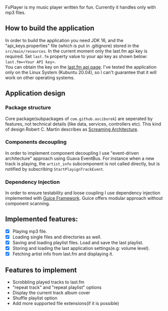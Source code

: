 FxPlayer is my music player written for fun. Currently it handles
only with mp3 files.

## How to build the application
In order to build the application you need JDK 16, and
the "api_keys.properties" file (which is put in .gitignore) stored in the ```src/main/resources```.
In the current moment only the last.fm api key is required. Set ```last.fm``` property value to 
your api key as shown below: ```last.fm=<Your API key>```.  
You can obtain the key on the [last.fm api page](https://www.last.fm/api).
I've tested the application only on the  Linux System (Kubuntu 20.04), so I can't guarantee
that it will work on other operating systems.

## Application design
### Package structure
Core package(subpackages of ```com.github.asciborek```) are seperated by features, not technical
details (like data, services, controllers etc). This kind of design Robert C. Martin describes as
[Screaming Architecture](https://blog.cleancoder.com/uncle-bob/2011/09/30/Screaming-Architecture.html).

### Components decoupling
In order to implement component decoupling I use "event-driven architecture" approach using Guava
EventBus. For instance when a new track is playing, the ```artist_info``` subcomponent is not called directly,
but is notified by subscribing  ```StartPlayignTrackEvent```. 
### Dependency Injection

In order to ensure testability and loose coupling I use dependency injection implemented with 
[Guice Framework](https://github.com/google/guice). Guice offers modular approach without 
component scanning. 

## Implemented features:
- [x] Playing mp3 file.
- [x] Loading single files and directories as well.
- [x] Saving and loading playlist files. Load and save the last playlist.
- [x] Storing and loading the last application settings(e.g: volume level).
- [x] Fetching artist info from last.fm and displaying it.

## Features to implement
- Scrobbling played tracks to last.fm
- "repeat track" and "repeat playlist" options
- Display the current track album cover
- Shuffle playlist option
- Add more supported file extensions(if it is possible)